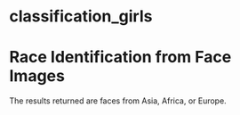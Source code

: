 # classification_girls
# Race Identification from Face Images
The results returned are faces from Asia, Africa, or Europe.
